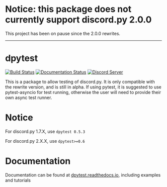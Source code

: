 # Notice: this package does not currently support discord.py 2.0.0

This project has been on pause since the 2.0.0 rewrites.

---

# dpytest

[![Build Status](https://travis-ci.com/CraftSpider/dpytest.svg?branch=master)](https://travis-ci.com/CraftSpider/dpytest)
[![Documentation Status](https://readthedocs.org/projects/dpytest/badge/?version=latest)](https://dpytest.readthedocs.io/en/latest/?badge=latest)
[![Discord Server](https://img.shields.io/discord/523301176309972993.svg?label=Support%20Discord)](https://discord.gg/aNe8DqAuxd)


This is a package to allow testing of discord.py.
It is only compatible with the rewrite version, and is still in alpha.
If using pytest, it is suggested to use pytest-asyncio for test running, otherwise the user will need
to provide their own async test runner.

# Notice

For discord.py 1.7.X, use `dpytest 0.5.3`

For discord.py 2.X.X, use `dpytest>=0.6`

# Documentation

Documentation can be found at [dpytest.readthedocs.io](https://dpytest.readthedocs.io/en/latest/), including examples and tutorials
